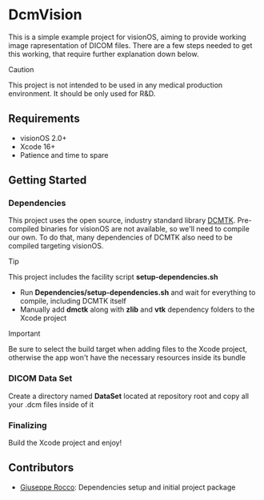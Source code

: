 # DcmVision
This is a simple example project for visionOS, aiming to provide working image rapresentation of DICOM files.
There are a few steps needed to get this working, that require further explanation down below.

> [!CAUTION]
> This project is not intended to be used in any medical production environment. It should be only used for R&D.

## Requirements
- visionOS 2.0+
- Xcode 16+
- Patience and time to spare

## Getting Started
### Dependencies
This project uses the open source, industry standard library [DCMTK](https://github.com/DCMTK/dcmtk). Pre-compiled binaries for visionOS are not available, so we'll need to compile our own.
To do that, many dependencies of DCMTK also need to be compiled targeting visionOS.

> [!TIP]
> This project includes the facility script <strong>setup-dependencies.sh</strong>

- Run <strong>Dependencies/setup-dependencies.sh</strong> and wait for everything to compile, including DCMTK itself
- Manually add <strong>dmctk</strong> along with <strong>zlib</strong> and <strong>vtk</strong> dependency folders to the Xcode project

> [!IMPORTANT]
> Be sure to select the build target when adding files to the Xcode project, otherwise the app won't have the necessary resources inside its bundle

### DICOM Data Set
Create a directory named <strong>DataSet</strong> located at repository root and copy all your .dcm files inside of it

### Finalizing
Build the Xcode project and enjoy!

## Contributors
- [Giuseppe Rocco](https://github.com/iOmega8561): Dependencies setup and initial project package
